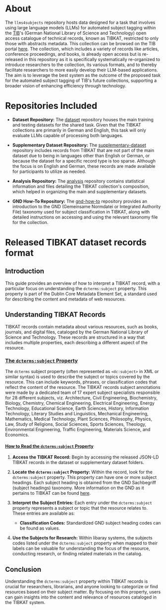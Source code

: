 # About

The `llms4subjects` repository hosts data designed for a task that involves using large language models (LLMs) for automated subject tagging within the [TIB](https://www.tib.eu/)'s (German National Library of Science and Technology) open access catalogue of technical records, known as TIBKAT, restricted to only those with abstracts metadata. This collection can be browsed on the TIB portal [here](https://www.tib.eu/en/search?tx_tibsearch_search%5Baction%5D=search&tx_tibsearch_search%5Bcnt%5D=20&tx_tibsearch_search%5Bcontroller%5D=Search&tx_tibsearch_search%5BgroupField%5D=matchTitleTypeFirstAuthor_str&tx_tibsearch_search%5Bpg%5D=1&tx_tibsearch_search%5Bquery%5D=prefix%3Atibkat%20%2Babstract%3A%2A%20%2BxmlPath%3Asubject%2F%40type%3Dgnd&cHash=f451c3e5094da4379c764584d10afc8d). The collection, which includes a variety of records like articles, conference proceedings, and books, is already open access but is re-released in this repository as it is specifically systematically re-organized to introduce researchers to the collection, its various formats, and to thereby facilitate researchers to more easily develop their LLM-based applications. The aim is to leverage the best system as the outcome of the proposed task for the automated subject tagging of TIB's future collections, supporting a broader vision of enhancing efficiency through technology.


# Repositories Included

- **Dataset Repository:** The [dataset](https://github.com/jd-coderepos/llms4subjects/tree/main/dataset) repository houses the main training and testing datasets for the shared task. Given that the TIBKAT collections are primarily in German and English, this task will only evaluate LLMs capable of processing both languages.

- **Supplementary Dataset Repository:** The [supplementary-dataset](https://github.com/jd-coderepos/llms4subjects/tree/main/supplementary-dataset) repository includes records from TIBKAT that are not part of the main dataset due to being in languages other than English or German, or because the dataset for a specific record type is too sparse. Although the focus is on English and German, these records are made available for participants to utilize as needed.

- **Analysis Repository:** The [analysis](https://github.com/jd-coderepos/llms4subjects/tree/main/analysis) repository contains statistical information and files detailing the TIBKAT collection's composition, which helped in organizing the main and supplementary datasets.

- **GND How-To Repository:** The [gnd-how-to](https://github.com/jd-coderepos/llms4subjects/tree/main/gnd-how-to) repository provides an introduction to the GND (Gemeinsame Normdatei or Integrated Authority File) taxonomy used for subject classification in TIBKAT, along with detailed instructions on accessing and using the relevant taxonomy file for the collection.


# Released TIBKAT dataset records format

## Introduction

This guide provides an overview of how to interpret a TIBKAT record, with a particular focus on understanding the `dcterms:subject` property. This property is part of the Dublin Core Metadata Element Set, a standard used for describing the content and metadata of web resources.

## Understanding TIBKAT Records
TIBKAT records contain metadata about various resources, such as books, journals, and digital files, cataloged by the German National Library of Science and Technology. These records are structured in a way that includes multiple properties, each describing a different aspect of the resource.

### [The `dcterms:subject` Property](#how-to-subjects)
The `dcterms` subject property (often represented as `<dc:subject>` in XML or similar syntax) is used to describe the subject or topics covered by the resource. This can include keywords, phrases, or classification codes that reflect the content of the resource. The TIBKAT records subject annotations were made by a dedicated team of 17 expert subject specialists responsible for 28 different subjects, viz. Architecture, Civil Engineering, Biochemistry, Biology, Chemistry, Chemical Engineering, Electrical Engineering, Energy Technology, Educational Science, Earth Sciences, History, Information Technology, Literary Studies and Linguistics, Mechanical Engineering, Mathematics, Medical Technology, Plant Sciences, Philosophy, Physics, Law, Study of Religions, Social Sciences, Sports Sciences, Theology, Environmental Engineering, Traffic Engineering, Materials Science, and Economics.

#### [How to Read the `dcterms:subject` Property](#how-to-read-dctermsubject)
1. **Access the TIBKAT Record:** Begin by accessing the released JSON-LD TIBKAT records in the dataset or supplementary dataset folders.

2. **Locate the `dcterms:subject` Property:** Within the record, look for the `dcterms:subject` property. This property can have one or more subject headings. Each subject heading is obtained from the GND Sachbegriff (subject headings) taxonomy. More information on the GND as it pertains to TIBKAT can be found [here](https://github.com/jd-coderepos/llms4subjects/tree/main/gnd-how-to). 

3. **Interpret the Subject Entries:** Each entry under the `dcterms:subject` property represents a subject or topic that the resource relates to. These entries are available as:
   - **Classification Codes:** Standardized GND subject heading codes can be found as values.

4. **Use the Subjects for Research:** Within libaray systems, the subjects codes listed under the `dcterms:subject` property when mapped to their labels can be valuable for understanding the focus of the resource, conducting research, or finding related materials in the catalog.

## Conclusion

Understanding the `dcterms:subject` property within TIBKAT records is crucial for researchers, librarians, and anyone looking to categorize or find resources based on their subject matter. By focusing on this property, users can gain insights into the content and relevance of resources cataloged in the TIBKAT system.


